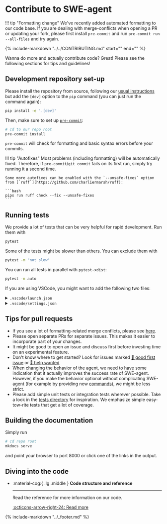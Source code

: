 # Contribute to SWE-agent

!!! tip "Formatting change"
    We've recently added automated formatting to our code base.
    If you are dealing with merge-conflicts when opening a PR or updating your fork,
    please first install `pre-commit` and run `pre-commit run --all-files` and try again.

{%
    include-markdown "../../CONTRIBUTING.md"
    start="<!-- INCLUSION START -->"
    end="<!-- INCLUSION END -->"
%}

Wanna do more and actually contribute code? Great! Please see the following sections for tips and guidelines!

## Development repository set-up

Please install the repository from source, following our [usual instructions](../installation/source.md) but add the `[dev]` option to the `pip` command (you can just run the command again):

```bash
pip install -e '.[dev]'
```

Then, make sure to set up [`pre-commit`](https://pre-commit.com):

```bash
# cd to our repo root
pre-commit install
```

`pre-commit` will check for formatting and basic syntax errors before your commits.

!!! tip "Autofixes"
    Most problems (including formatting) will be automatically fixed.
    Therefore, if `pre-commit`/`git commit` fails on its first run, simply try running it a second time.

    Some more autofixes can be enabled with the `--unsafe-fixes` option from [`ruff`](https://github.com/charliermarsh/ruff):

    ```bash
    pipx run ruff check --fix --unsafe-fixes
    ```

## Running tests

We provide a lot of tests that can be very helpful for rapid development.
Run them with

```bash
pytest
```

Some of the tests might be slower than others. You can exclude them with

```bash
pytest -m "not slow"
```

You can run all tests in parallel with `pytest-xdist`:

```bash
pytest -n auto
```

If you are using VSCode, you might want to add the following two files:

<details>
<summary><code>.vscode/launch.json</code></summary>

```json
--8<-- "docs/dev/vscode_launch.json"
```
</details>

<details>
<summary><code>.vscode/settings.json</code></summary>

```json
--8<-- "docs/dev/vscode_settings.json"
```
</details>

## Tips for pull requests

* If you see a lot of formatting-related merge conflicts, please see [here](formatting_conflicts.md).
* Please open separate PRs for separate issues. This makes it easier to incorporate part of your changes.
* It might be good to open an issue and discuss first before investing time on an experimental feature.
* Don't know where to get started? Look for issues marked [👋 good first issue][gfi] or [🙏 help wanted][help_wanted]
* When changing the behavior of the agent, we need to have some indication that it actually improves the success rate of SWE-agent.
  However, if you make the behavior optional without complicating SWE-agent (for example by providing new [commands](../config/commands.md)),
  we might be less strict.
* Please add simple unit tests or integration tests wherever possible. Take a look in the [tests directory](https://github.com/SWE-agent/SWE-agent/tree/main/tests)
  for inspiration. We emphasize simple easy-tow-rite tests that get a lot of coverage.

[gfi]: https://github.com/SWE-agent/SWE-agent/issues?q=is%3Aissue+is%3Aopen+sort%3Aupdated-desc+label%3A%22%F0%9F%91%8B+good+first+issue%22+
[help_wanted]: https://github.com/SWE-agent/SWE-agent/issues?q=is%3Aissue+is%3Aopen+sort%3Aupdated-desc+label%3A%22%F0%9F%99%8F+help+wanted%22

## Building the documentation <a name="mkdocs"></a>

Simply run

```bash
# cd repo root
mkdocs serve
```

and point your browser to port 8000 or click one of the links in the output.

## Diving into the code

<div class="grid cards" markdown>

-   :material-cog:{ .lg .middle } __Code structure and reference__

    ---

    Read the reference for more information on our code.

    [:octicons-arrow-right-24: Read more](../reference/index.md)

</div>

{% include-markdown "../_footer.md" %}
